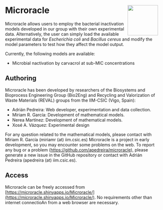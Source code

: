 
# Microracle <img src="var/figures/microracle.png" align="right" width="100" />

Microracle allows users to employ the bacterial inactivation models developed in our group with their own experimental data. Alternatively, the user can simply load the available experimental data for _Escherichia coli_ and _Bacillus cereus_ and modify the model parameters to test how they affect the model output. 

Currently, the following models are available:


* Microbial nactivation by carvacrol at sub-MIC concentrations



## Authoring

Microracle has been developed by researchers of the Biosystems and Bioprocess Engineering Group (Bio2Eng) and
Recycling and Valorization of Waste Materials (REVAL) groups from the IIM-CSIC (Vigo, Spain):

* Adrián Pedreira: Web developer, experimentation and data collection.
* Míriam R. García: Development of mathematical models.  
* Nerea Martínez: Development of mathematical models. 
* Xosé A. Vázquez: Experimental design

For any question related to the mathematical models, please contact with Míriam R. García (miriamr (at) iim.csic.es)
Microracle is a project in early development, so you may encounter some problems on the web. To report any bug or a problem (https://github.com/apedreira/microracle), please generate a new issue in the GitHub repository or contact with Adrián Pedreira (apedreira (at) iim.csic.es).



## Access

Microracle can be freely accessed from [https://microracle.shinyapps.io/Microracle/](https://microracle.shinyapps.io/Microracle/). No requirements other than internet connectioAn from a web browser are necessary.
